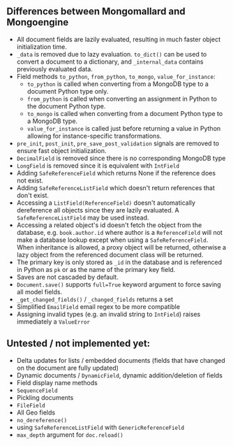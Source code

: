 Differences between Mongomallard and Mongoengine
-----

* All document fields are lazily evaluated, resulting in much faster object initialization time.
* `_data` is removed due to lazy evaluation. `to_dict()` can be used to convert a document to a dictionary, and `_internal_data` contains previously evaluated data.
* Field methods `to_python`, `from_python`, `to_mongo`, `value_for_instance`:
    * `to_python` is called when converting from a MongoDB type to a document Python type only.
    * `from_python` is called when converting an assignment in Python to the document Python type.
    * `to_mongo` is called when converting from a document Python type to a MongoDB type.
    * `value_for_instance` is called just before returning a value in Python allowing for instance-specific transformations.
* `pre_init`, `post_init`, `pre_save_post_validation` signals are removed to ensure fast object initialization.
* `DecimalField` is removed since there is no corresponding MongoDB type
* `LongField` is removed since it is equivalent with `IntField`
* Adding `SafeReferenceField` which returns None if the reference does not exist.
* Adding `SafeReferenceListField` which doesn't return references that don't exist.
* Accessing a `ListField(ReferenceField)` doesn't automatically dereference all objects since they are lazily evaluated. A `SafeReferenceListField` may be used instead.
* Accessing a related object's id doesn't fetch the object from the database, e.g. `book.author.id` where author is a `ReferenceField` will not make a database lookup except when using a `SafeReferenceField`. When inheritance is allowed, a proxy object will be returned, otherwise a lazy object from the referenced document class will be returned.
* The primary key is only stored as `_id` in the database and is referenced in Python as `pk` or as the name of the primary key field.
* Saves are not cascaded by default.
* `Document.save()` supports `full=True` keyword argument to force saving all model fields.
* `_get_changed_fields()` / `_changed_fields` returns a set
* Simplified `EmailField` email regex to be more compatible
* Assigning invalid types (e.g. an invalid string to `IntField`) raises immediately a `ValueError`

Untested / not implemented yet:
-----

* Delta updates for lists / embedded documents (fields that have changed on the document are fully updated)
* Dynamic documents / `DynamicField`, dynamic addition/deletion of fields
* Field display name methods
* `SequenceField`
* Pickling documents
* `FileField`
* All Geo fields
* `no_dereference()`
* using `SafeReferenceListField` with `GenericReferenceField`
* `max_depth` argument for `doc.reload()`
